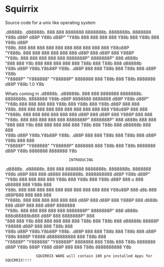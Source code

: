 # Squirrix
Source code for a unix like operating system

 .d8888b.   .d88888b.  888     888 8888888 8888888b.  8888888b.  8888888 Y88b   d88P 
d88P  Y88b d88P" "Y88b 888     888   888   888   Y88b 888   Y88b   888    Y88b d88P  
Y88b.      888     888 888     888   888   888    888 888    888   888     Y88o88P   
 "Y888b.   888     888 888     888   888   888   d88P 888   d88P   888      Y888P    
    "Y88b. 888     888 888     888   888   8888888P"  8888888P"    888      d888b    
      "888 888 Y8b 888 888     888   888   888 T88b   888 T88b     888     d88888b   
Y88b  d88P Y88b.Y8b88P Y88b. .d88P   888   888  T88b  888  T88b    888    d88P Y88b  
 "Y8888P"   "Y888888"   "Y88888P"  8888888 888   T88b 888   T88b 8888888 d88P   Y88b  1.0
                  Y8b                                                                

Whats coming in  .d8888b.   .d88888b.  888     888 8888888 8888888b.  8888888b.  8888888 Y88b   d88P      8888888 8888888 
                d88P  Y88b d88P" "Y88b 888     888   888   888   Y88b 888   Y88b   888    Y88b d88P         888     888   
                Y88b.      888     888 888     888   888   888    888 888    888   888     Y88o88P          888     888   
                 "Y888b.   888     888 888     888   888   888   d88P 888   d88P   888      Y888P           888     888   
                    "Y88b. 888     888 888     888   888   8888888P"  8888888P"    888      d888b           888     888   
                      "888 888 Y8b 888 888     888   888   888 T88b   888 T88b     888     d88888b          888     888   
                Y88b  d88P Y88b.Y8b88P Y88b. .d88P   888   888  T88b  888  T88b    888    d88P Y88b         888     888   
                 "Y8888P"   "Y888888"   "Y88888P"  8888888 888   T88b 888   T88b 8888888 d88P   Y88b      8888888 8888888 
                                  Y8b                                                                                     
                                  
                                 INTRODUCING 
 .d8888b.   .d88888b.  888     888 8888888 8888888b.  8888888b.  8888888 Y88b   d88P      888       888        d8888 8888888b.  8888888888 
d88P  Y88b d88P" "Y88b 888     888   888   888   Y88b 888   Y88b   888    Y88b d88P       888   o   888       d88888 888   Y88b 888        
Y88b.      888     888 888     888   888   888    888 888    888   888     Y88o88P        888  d8b  888      d88P888 888    888 888        
 "Y888b.   888     888 888     888   888   888   d88P 888   d88P   888      Y888P         888 d888b 888     d88P 888 888   d88P 8888888    
    "Y88b. 888     888 888     888   888   8888888P"  8888888P"    888      d888b         888d88888b888    d88P  888 8888888P"  888        
      "888 888 Y8b 888 888     888   888   888 T88b   888 T88b     888     d88888b        88888P Y88888   d88P   888 888 T88b   888        
Y88b  d88P Y88b.Y8b88P Y88b. .d88P   888   888  T88b  888  T88b    888    d88P Y88b       8888P   Y8888  d8888888888 888  T88b  888        
 "Y8888P"   "Y888888"   "Y88888P"  8888888 888   T88b 888   T88b 8888888 d88P   Y88b      888P     Y888 d88P     888 888   T88b 8888888888 
                  Y8b                                                                                                                      
                  
                  SQUIRRIX WARE will contain 100 pre installed Apps for SQUIRRIX!!!!

